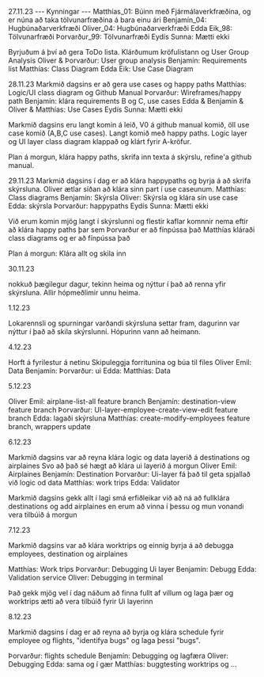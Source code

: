 27.11.23
--- Kynningar ---
Matthías_01: Búinn með Fjármálaverkfræðina, og er núna að taka tölvunarfræðina á bara einu ári
Benjamín_04: Hugbúnaðarverkfræði
Oliver_04: Hugbúnaðarverkfræði
Edda Eik_98: Tölvunarfræði
Þorvarður_99: Tölvunarfræði
Eydís Sunna: Mætti ekki

Byrjuðum á því að gera ToDo lista. Klárðumum kröfulistann og User Group Analysis
Oliver & Þorvarður: User group analysis
Benjamín: Requirements list
Matthías: Class Diagram
Edda Eik: Use Case Diagram

28.11.23
Markmið dagsins er að gera use cases og happy paths
Matthías: Logic/UI class diagram og Github Manual
Þorvarður: Wireframes/happy path
Benjamín: klára requirements B og C, use cases
Edda & Benjamín & Oliver & Matthías: Use Cases
Eydís Sunna: Mætti ekki

Markmið dagsins eru langt komin á leið, V0 á github manual komið, öll use case komið (A,B,C use cases). Langt komið með happy paths. Logic layer og UI layer class diagram klappað og klárt fyrir A-kröfur.

Plan á morgun, klára happy paths, skrifa inn texta á skýrslu, refine'a github manual.

29.11.23
Markmið dagsins í dag er að klára happypaths og byrja á að skrifa skýrsluna.
Oliver ætlar síðan að klára sinn part í use caseunum.
Matthías: Class diagrams
Benjamín: Skýrsla
Oliver: Skýrsla og klára sín use case
Edda: skýrsla
Þorvarður: happypaths
Eydís Sunna: Mætti ekki

Við erum komin mjög langt í skýrslunni og flestir kaflar komnnir nema eftir að klára happy paths þar sem Þorvarður er að fínpússa það
Matthías kláraði class diagrams og er að fínpússa það

Plan á morgun: Klára allt og skila inn

30.11.23

nokkuð þægilegur dagur, tekinn heima og nýttur í það að renna yfir skýrsluna.
Allir hópmeðlimir unnu heima.

1.12.23

Lokarennsli og spurningar varðandi skýrsluna settar fram, dagurinn var nýttur í það að skila skýrslunni.
Hópurinn vann að heimann.

4.12.23

Horft á fyrilestur á netinu
Skipuleggja forritunina og búa til files
Oliver Emil: Data 
Benjamín: 
Þorvarður: ui 
Edda: 
Matthías: Data

5.12.23

Oliver Emil: airplane-list-all feature branch
Benjamín: destination-view feature branch
Þorvarður: UI-layer-employee-create-view-edit feature branch
Edda: lagaði skýrsluna
Matthías: create-modify-employees feature branch, wrappers update

6.12.23

Markmið dagsins var að reyna klára logic og data layerið á destinations og airplaines
Svo að það sé hægt að klára ui layerið á morgun
Oliver Emil: Airplaines
Benjamín: Destination
Þorvarður: Ui-layer fá það til geta spjallað við logic od data
Matthías: work trips
Edda: Validator 

Markmið dagsins gekk allt í lagi smá erfiðleikar við að ná að fullklára destinations og add airplaines en erum að vinna í þessu og mun vonandi vera tilbúið á morgun

7.12.23

Markmið dagsins var að klára worktrips og einnig byrja á að debugga employees, destination og airplaines

Matthías: Work trips 
Þorvarður: Debugging Ui layer
Benjamín: Debugg
Edda: Validation service
Oliver: Debugging in terminal

Það gekk mjög vel í dag náðum að finna fullt af villum og laga þær og worktrips ætti að vera tilbúið fyrir Ui layerinn

8.12.23

Markmið dagsins í dag er að reyna að byrja og klára schedule fyrir employee og flights, "identifya bugs" og laga þessi "bugs".

Þorvarður: flights schedule
Benjamín: Debugging og lagfæra
Oliver: Debugging
Edda: sama og í gær
Matthías: buggtesting worktrips og ...
